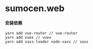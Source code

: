 # sumocen.web

#### 安装依赖
```
yarn add vue-router // vue-router
yarn add vuex // vuex
yarn add sass-loader node-sass // sass
```
